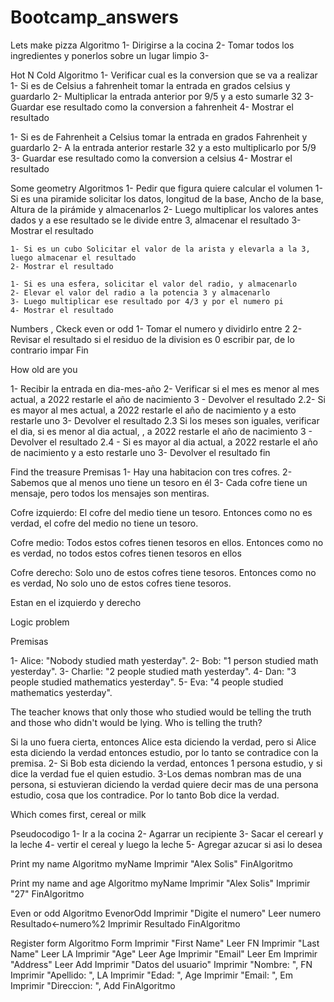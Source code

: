 # Bootcamp_answers
Lets make pizza
Algoritmo
1- Dirigirse a la cocina
2- Tomar todos los ingredientes y ponerlos sobre un lugar limpio
3- 

Hot N Cold
Algoritmo
1- Verificar cual es la conversion que se va a realizar 
  1- Si es de Celsius a fahrenheit tomar la entrada en grados celsius y guardarlo
  2- Multiplicar la entrada anterior por 9/5 y a esto sumarle 32
  3- Guardar ese resultado como la conversion a fahrenheit
  4- Mostrar el resultado

  1- Si es de Fahrenheit a Celsius tomar la entrada en grados Fahrenheit y guardarlo
  2- A la entrada anterior restarle 32 y a esto multiplicarlo por 5/9
  3- Guardar ese resultado como la conversion a celsius
  4- Mostrar el resultado

Some geometry
Algoritmos
1- Pedir que figura quiere calcular el volumen
    1- Si es una piramide solicitar los datos, longitud de la base, Ancho de la base, Altura de la pirámide y almacenarlos
    2- Luego multiplicar los valores antes dados y a ese resultado se le divide entre 3, almacenar el resultado
    3- Mostrar el resultado
    
    1- Si es un cubo Solicitar el valor de la arista y elevarla a la 3, luego almacenar el resultado
    2- Mostrar el resultado
    
    1- Si es una esfera, solicitar el valor del radio, y almacenarlo
    2- Elevar el valor del radio a la potencia 3 y almacenarlo
    3- Luego multiplicar ese resultado por 4/3 y por el numero pi
    4- Mostrar el resultado
    
 
Numbers , Ckeck even or odd
1- Tomar el numero y dividirlo entre 2
2- Revisar el resultado si el residuo de la division es 0 escribir par, de lo contrario impar
Fin


How old are you

1- Recibir la entrada en dia-mes-año
2- Verificar si el mes es menor al mes actual, a 2022 restarle el año de nacimiento
    3 - Devolver el resultado
2.2- Si es mayor al mes actual, a 2022 restarle el año de nacimiento y a esto restarle uno
    3- Devolver el resultado
2.3 Si los meses son iguales, verificar el dia, si es menor al dia actual, , a 2022 restarle el año de nacimiento
    3 - Devolver el resultado 
2.4 - Si es mayor al dia actual, a 2022 restarle el año de nacimiento y a esto restarle uno
    3- Devolver el resultado
fin


Find the treasure
Premisas
1- Hay una habitacion con tres cofres.
2- Sabemos que al menos uno tiene un tesoro en él
3- Cada cofre tiene un mensaje, pero todos los mensajes son mentiras.

Cofre izquierdo: El cofre del medio tiene un tesoro. 
Entonces como no es verdad,  el cofre del medio no tiene un tesoro. 

Cofre medio: Todos estos cofres tienen tesoros en ellos.
Entonces como no es verdad, no todos estos cofres tienen tesoros en ellos

Cofre derecho: Solo uno de estos cofres tiene tesoros.
Entonces como no es verdad, No solo uno de estos cofres tiene tesoros.

Estan en el izquierdo y derecho

Logic problem

Premisas

1- Alice: "Nobody studied math yesterday".
2- Bob: "1 person studied math yesterday".
3- Charlie: "2 people studied math yesterday".
4- Dan: "3 people studied mathematics yesterday".
5- Eva: "4 people studied mathematics yesterday".

The teacher knows that only those who studied would be telling the truth and those who didn't would be lying. Who is telling the truth?

Si la uno fuera cierta, entonces Alice esta diciendo la verdad, pero si Alice esta diciendo la verdad entonces estudio, por lo tanto se contradice con la premisa.
2- Si Bob esta diciendo la verdad, entonces 1 persona estudio, y si dice la verdad fue el quien estudio.
3-Los demas nombran mas de una persona, si estuvieran diciendo la verdad quiere decir mas de una persona estudio, cosa que los contradice.
Por lo tanto Bob dice la verdad.



Which comes first, cereal or milk

Pseudocodigo
1- Ir a la cocina
2- Agarrar un recipiente
3- Sacar el cerearl y la leche
4- vertir el cereal y luego la leche
5- Agregar azucar si asi lo desea

Print my name
Algoritmo myName
	Imprimir "Alex Solis"
FinAlgoritmo

Print my name and age
Algoritmo myName
	Imprimir "Alex Solis"
	Imprimir "27"
FinAlgoritmo


Even or odd
Algoritmo EvenorOdd
	Imprimir "Digite el numero"
	Leer numero
	Resultado<-numero%2
	Imprimir Resultado
FinAlgoritmo

Register form
Algoritmo Form
	Imprimir "First Name"
	Leer FN
	Imprimir "Last Name"
	Leer LA
	Imprimir "Age"
	Leer Age
	Imprimir "Email"
	Leer Em
	Imprimir "Address"
	Leer Add
	Imprimir "Datos del usuario"
	Imprimir "Nombre: ", FN
	Imprimir "Apellido: ", LA
	Imprimir "Edad: ", Age
	Imprimir "Email: ", Em
	Imprimir "Direccion: ", Add
FinAlgoritmo


